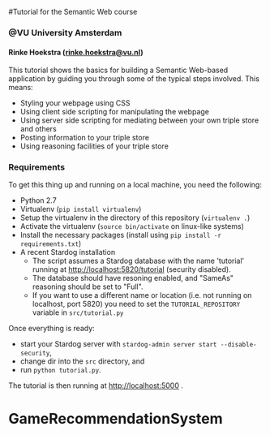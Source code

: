 #Tutorial for the Semantic Web course
### @VU University Amsterdam
#### Rinke Hoekstra (<rinke.hoekstra@vu.nl>)

This tutorial shows the basics for building a Semantic Web-based application by guiding you through some of the typical steps involved. This means:

* Styling your webpage using CSS
* Using client side scripting for manipulating the webpage
* Using server side scripting for mediating between your own triple store and others
* Posting information to your triple store
* Using reasoning facilities of your triple store

### Requirements

To get this thing up and running on a local machine, you need the following:

* Python 2.7
* Virtualenv (`pip install virtualenv`)
* Setup the virtualenv in the directory of this repository (`virtualenv .`)
* Activate the virtualenv (`source bin/activate` on linux-like systems)
* Install the necessary packages (install using `pip install -r requirements.txt`)
* A recent Stardog installation
	* The script assumes a Stardog database with the name 'tutorial' running at <http://localhost:5820/tutorial> (security disabled).
	* The database should have resoning enabled, and "SameAs" reasoning should be set to "Full".
	* If you want to use a different name or location (i.e. not running on localhost, port 5820) you need to set the `TUTORIAL_REPOSITORY` variable in `src/tutorial.py`

Once everything is ready:

* start your Stardog server with `stardog-admin server start --disable-security`,
* change dir into the `src` directory, and
* run `python tutorial.py`.

The tutorial is then running at <http://localhost:5000> .
# GameRecommendationSystem
